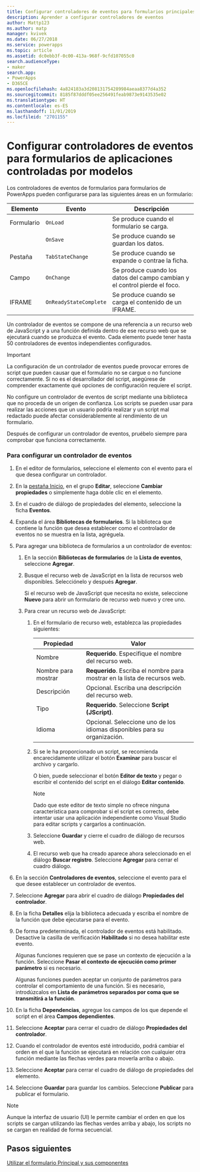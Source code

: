 ```yaml
---
title: Configurar controladores de eventos para formularios principales de aplicaciones basadas en modelos en PowerApps | MicrosoftDocs
description: Aprender a configurar controladores de eventos
author: Mattp123
ms.author: matp
manager: kvivek
ms.date: 06/27/2018
ms.service: powerapps
ms.topic: article
ms.assetid: dc0ebb3f-0c00-413a-968f-9cfd107055c0
search.audienceType:
- maker
search.app:
- PowerApps
- D365CE
ms.openlocfilehash: 4a824183a3d208131754289984aeaa8377d4a352
ms.sourcegitcommit: 8185f87dddf05ee256491feab9873e9143535e02
ms.translationtype: HT
ms.contentlocale: es-ES
ms.lasthandoff: 11/01/2019
ms.locfileid: "2701155"
---
```

# <a name="configure-model-driven-app-form-event-handlers"></a>Configurar controladores de eventos para formularios de aplicaciones controladas por modelos

 Los controladores de eventos de formularios para formularios de PowerApps pueden configurarse para las siguientes áreas en un formulario:  
  
|Elemento|Evento|Descripción|  
|-------------|-----------|-----------------|  
|Formulario|`OnLoad`|Se produce cuando el formulario se carga.|  
||`OnSave`|Se produce cuando se guardan los datos.|  
|Pestaña|`TabStateChange`|Se produce cuando se expande o contrae la ficha.|  
|Campo|`OnChange`|Se produce cuando los datos del campo cambian y el control pierde el foco.|  
|IFRAME|`OnReadyStateComplete`|Se produce cuando se carga el contenido de un IFRAME.|  
  
 Un controlador de eventos se compone de una referencia a un recurso web de JavaScript y a una función definida dentro de ese recurso web que se ejecutará cuando se produzca el evento. Cada elemento puede tener hasta 50 controladores de eventos independientes configurados.  
  
> [!IMPORTANT]
>  La configuración de un controlador de eventos puede provocar errores de script que pueden causar que el formulario no se cargue o no funcione correctamente. Si no es el desarrollador del script, asegúrese de comprender exactamente qué opciones de configuración requiere el script.  
>   
>  No configure un controlador de eventos de script mediante una biblioteca que no proceda de un origen de confianza. Los scripts se pueden usar para realizar las acciones que un usuario podría realizar y un script mal redactado puede afectar considerablemente al rendimiento de un formulario.  
>   
>  Después de configurar un controlador de eventos, pruébelo siempre para comprobar que funciona correctamente.  
  
### <a name="to-configure-an-event-handler"></a>Para configurar un controlador de eventos 
  
1.  En el editor de formularios, seleccione el elemento con el evento para el que desea configurar un controlador.  
  
2.  En la [pestaña Inicio](form-editor-user-interface-legacy.md#home-tab), en el grupo **Editar**, seleccione **Cambiar propiedades** o simplemente haga doble clic en el elemento.  
  
3.  En el cuadro de diálogo de propiedades del elemento, seleccione la ficha **Eventos**.  
  
4.  Expanda el área **Bibliotecas de formularios**. Si la biblioteca que contiene la función que desea establecer como el controlador de eventos no se muestra en la lista, agréguela.  
  
5.  Para agregar una biblioteca de formularios a un controlador de eventos:  
    1.  En la sección **Bibliotecas de formularios** de la **Lista de eventos**, seleccione **Agregar**.  
  
    2.  Busque el recurso web de JavaScript en la lista de recursos web disponibles. Selecciónelo y después **Agregar**.  
  
         Si el recurso web de JavaScript que necesita no existe, seleccione **Nuevo** para abrir un formulario de recurso web nuevo y cree uno.  
  
    3.  Para crear un recurso web de JavaScript:  
        1.  En el formulario de recurso web, establezca las propiedades siguientes:  
  
            |Propiedad|Valor|  
            |--------------|-----------|  
            |Nombre|**Requerido**. Especifique el nombre del recurso web.|  
            |Nombre para mostrar|**Requerido**. Escriba el nombre para mostrar en la lista de recursos web.|  
            |Descripción|Opcional. Escriba una descripción del recurso web.|  
            |Tipo|**Requerido**. Seleccione **Script (JScript)**.|  
            |Idioma|Opcional. Seleccione uno de los idiomas disponibles para su organización.|  
  
        2.  Si se le ha proporcionado un script, se recomienda encarecidamente utilizar el botón **Examinar** para buscar el archivo y cargarlo.  
  
             O bien, puede seleccionar el botón **Editor de texto** y pegar o escribir el contenido del script en el diálogo **Editar contenido**.  
  
            > [!NOTE]
            >  Dado que este editor de texto simple no ofrece ninguna característica para comprobar si el script es correcto, debe intentar usar una aplicación independiente como Visual Studio para editar scripts y cargarlos a continuación.  
  
        3.  Seleccione **Guardar** y cierre el cuadro de diálogo de recursos web.  
  
        4.  El recurso web que ha creado aparece ahora seleccionado en el diálogo **Buscar registro**. Seleccione **Agregar** para cerrar el cuadro diálogo.  
6.  En la sección **Controladores de eventos**, seleccione el evento para el que desee establecer un controlador de eventos.  
  
7.  Seleccione **Agregar** para abrir el cuadro de diálogo **Propiedades del controlador**.  
  
8. En la ficha **Detalles** elija la biblioteca adecuada y escriba el nombre de la función que debe ejecutarse para el evento.  
  
9. De forma predeterminada, el controlador de eventos está habilitado. Desactive la casilla de verificación **Habilitado** si no desea habilitar este evento.  
  
     Algunas funciones requieren que se pase un contexto de ejecución a la función. Seleccione **Pasar el contexto de ejecución como primer parámetro** si es necesario.  
  
     Algunas funciones pueden aceptar un conjunto de parámetros para controlar el comportamiento de una función. Si es necesario, introdúzcalos en **Lista de parámetros separados por coma que se transmitirá a la función**.  
  
10. En la ficha **Dependencias**, agregue los campos de los que depende el script en el área **Campos dependientes**.  
  
11. Seleccione **Aceptar** para cerrar el cuadro de diálogo **Propiedades del controlador**.  
  
12. Cuando el controlador de eventos esté introducido, podrá cambiar el orden en el que la función se ejecutará en relación con cualquier otra función mediante las flechas verdes para moverla arriba o abajo.  
  
13. Seleccione **Aceptar** para cerrar el cuadro de diálogo de propiedades del elemento.  
  
14. Seleccione **Guardar** para guardar los cambios. Seleccione **Publicar** para publicar el formulario.  
  
> [!NOTE]
>  Aunque la interfaz de usuario (UI) le permite cambiar el orden en que los scripts se cargan utilizando las flechas verdes arriba y abajo, los scripts no se cargan en realidad de forma secuencial.   

## <a name="next-steps"></a>Pasos siguientes

[Utilizar el formulario Principal y sus componentes](use-main-form-and-components.md)
